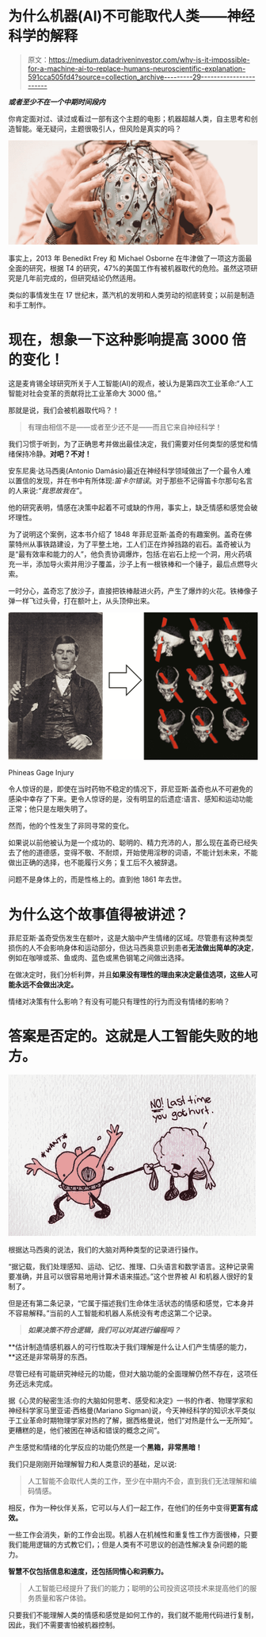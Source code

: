 # 为什么机器(AI)不可能取代人类——神经科学的解释

> 原文：<https://medium.datadriveninvestor.com/why-is-it-impossible-for-a-machine-ai-to-replace-humans-neuroscientific-explanation-591cca505fd4?source=collection_archive---------29----------------------->

***或者至少不在一个中期时间段内***

你肯定面对过、读过或看过一部有这个主题的电影；机器超越人类，自主思考和创造智能。毫无疑问，主题很吸引人，但风险是真实的吗？

![](img/2a420e81e655af918502b4d0fcf8c9c0.png)

事实上，2013 年 Benedikt Frey 和 Michael Osborne 在牛津做了一项这方面最全面的研究，根据 T4 的研究，47%的美国工作有被机器取代的危险。虽然这项研究是几年前完成的，但研究结论仍然适用。

类似的事情发生在 17 世纪末，蒸汽机的发明和人类劳动的彻底转变；以前是制造和手工制作。

# **现在，想象一下这种影响提高 3000 倍的变化！**

这是麦肯锡全球研究所关于人工智能(AI)的观点，被认为是第四次工业革命:“人工智能对社会变革的贡献将比工业革命大 3000 倍。”

那就是说，我们会被机器取代吗？！

> 有理由相信不是——或者至少还不是——而且它来自神经科学！

我们习惯于听到，为了正确思考并做出最佳决定，我们需要对任何类型的感觉和情绪保持冷静。**对吧？不对！**

安东尼奥·达马西奥(Antonio Damásio)最近在神经科学领域做出了一个最令人难以置信的发现，并在书中有所体现:*笛卡尔错误*。对于那些不记得笛卡尔那句名言的人来说:*“我思故我在”*。

他的研究表明，情感在决策中起着不可或缺的作用，事实上，缺乏情感和感觉会破坏理性。

为了说明这个案例，这本书介绍了 1848 年菲尼亚斯·盖奇的有趣案例。盖奇在佛蒙特州从事铁路建设，为了平整土地，工人们正在炸掉挡路的岩石。盖奇被认为是“最有效率和能力的人”，他负责协调爆炸，包括:在岩石上挖一个洞，用火药填充一半，添加导火索并用沙子覆盖，沙子上有一根铁棒和一个锤子，最后点燃导火索。

一时分心，盖奇忘了放沙子，直接把铁棒敲进火药，产生了爆炸的火花。铁棒像子弹一样飞过头骨，打在额叶上，从头顶伸出来。

![](img/89a434d3277cd20672874b9c2159953a.png)

Phineas Gage Injury

令人惊讶的是，即使在当时药物不稳定的情况下，菲尼亚斯·盖奇也从不可避免的感染中幸存了下来。更令人惊讶的是，没有明显的后遗症:语言、感知和运动功能正常；他只是左眼失明了。

然而，他的个性发生了非同寻常的变化。

如果说以前他被认为是一个成功的、聪明的、精力充沛的人，那么现在盖奇已经失去了他的道德感，变得不敬、不耐烦，开始使用淫秽的词语，不能计划未来，不能做出正确的选择，也不能履行义务；复工后不久被辞退。

问题不是身体上的，而是性格上的。直到他 1861 年去世。

# 为什么这个故事值得被讲述？

菲尼亚斯·盖奇受伤发生在额叶，这是大脑中产生情绪的区域。尽管患有这种类型损伤的人不会影响身体和运动部分，但达马西奥意识到患者**无法做出简单的决定**，例如在咖啡或茶、鱼或肉、蓝色或黑色钢笔之间做出选择。

在做决定时，我们分析利弊，并且**如果没有理性的理由来决定最佳选项，这些人可能永远不会做出决定。**

情绪对决策有什么影响？有没有可能只有理性的行为而没有情绪的影响？

# 答案是否定的。这就是人工智能失败的地方。

![](img/12f9ec2c1f36b48424b4a6e36b197a17.png)

根据达马西奥的说法，我们的大脑对两种类型的记录进行操作。

“据记载，我们处理感知、运动、记忆、推理、口头语言和数学语言。这种记录需要准确，并且可以很容易地用计算术语来描述。”这个世界被 AI 和机器人很好的复制了。

但是还有第二条记录，“它属于描述我们生命体生活状态的情感和感觉，它本身并不容易解释。”当前的人工智能和机器人系统没有考虑这第二个记录。

> ***如果决策不符合逻辑，我们可以对其进行编程吗？***

**估计制造情感机器人的可行性取决于我们理解是什么让人们产生情感的能力，**这还是非常萌芽的东西。

尽管已经有可能研究神经元的功能，但对大脑功能的全面理解仍然不存在，这项任务还远未完成。

据《心灵的秘密生活:你的大脑如何思考、感受和决定》一书的作者、物理学家和神经科学家马里亚诺·西格曼(Mariano Sigman)说，今天神经科学的知识水平类似于工业革命时期物理学家对热的了解，据西格曼说，他们“对热是什么一无所知”。更糟糕的是，他们被困在神话和错误的概念之间”。

产生感觉和情绪的化学反应的功能仍然是一个**黑箱，非常黑暗！**

我们只是刚刚开始理解智力和人类意识的基础，足以说:

> 人工智能不会取代人类的工作，至少在中期内不会，直到我们无法理解和编码情感。

相反，作为一种伙伴关系，它可以与人们一起工作，在他们的任务中变得**更富有成效。**

一些工作会消失，新的工作会出现。机器人在机械性和重复性工作方面很棒，只要我们能用逻辑的方式教它们，；但是人类有不可思议的创造性解决复杂问题的能力。

**智慧不仅包括信息和速度，还包括同情心和洞察力。**

> 人工智能已经提升了我们的能力；聪明的公司投资这项技术来提高他们的服务质量和客户体验。

只要我们不能理解人类的情感和感觉是如何工作的，我们就不能用代码进行复制，因此，我们不需要害怕被机器控制。